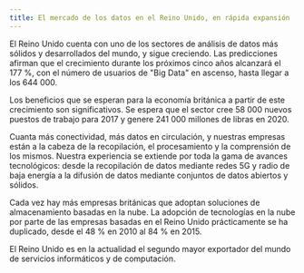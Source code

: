 ```yaml
---
title: El mercado de los datos en el Reino Unido, en rápida expansión
---
```


El Reino Unido cuenta con uno de los sectores de análisis de datos más sólidos y desarrollados del mundo, y sigue creciendo. Las predicciones afirman que el crecimiento durante los próximos cinco años alcanzará el 177 %, con el número de usuarios de 
"Big Data" en ascenso, hasta llegar a los 644 000. 

Los beneficios que se esperan para la economía británica a partir de este crecimiento son significativos. Se espera que el sector cree 58 000 nuevos puestos de trabajo para 2017 y genere 241 000 millones de libras en 2020. 

Cuanta más conectividad, más datos en circulación, y nuestras empresas están a la cabeza de la recopilación, el procesamiento y la comprensión de los mismos. Nuestra experiencia se extiende por toda la gama de avances tecnológicos: desde la recopilación de datos mediante redes 5G y radio de baja energía a la difusión de datos mediante conjuntos de datos abiertos y sólidos.

Cada vez hay más empresas británicas que adoptan soluciones de almacenamiento basadas en la nube. La adopción de tecnologías en la nube por parte de las empresas basadas en el Reino Unido prácticamente se ha duplicado, desde el 48 % en 2010 al 84 % en 2015.

El Reino Unido es en la actualidad el segundo mayor exportador del mundo de servicios informáticos y de computación.
